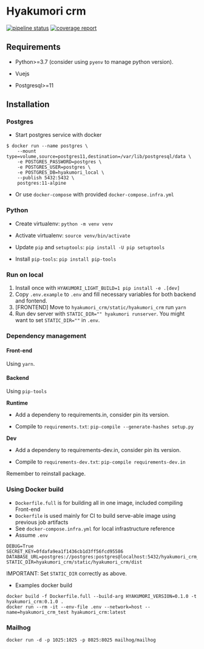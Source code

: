 # Hyakumori crm

[![pipeline status](https://gitlab.com/datafluct/hyakumori_crm/badges/develop/pipeline.svg)](https://gitlab.com/datafluct/hyakumori_crm/-/commits/develop)
[![coverage report](https://gitlab.com/datafluct/hyakumori_crm/badges/develop/coverage.svg)](https://gitlab.com/datafluct/hyakumori_crm/-/commits/develop)


## Requirements

- Python>=3.7 (consider using `pyenv` to manage python version).

- Vuejs

- Postgresql>=11

## Installation

### Postgres

- Start postgres service with docker

```
$ docker run --name postgres \
    --mount type=volume,source=postgres11,destination=/var/lib/postgresql/data \
    -e POSTGRES_PASSWORD=postgres \
    -e POSTGRES_USER=postgres \
    -e POSTGRES_DB=hyakumori_local \
    --publish 5432:5432 \
    postgres:11-alpine
```

- Or use `docker-compose` with provided `docker-compose.infra.yml`

### Python

- Create virtualenv: `python -m venv venv`

- Activate virtualenv: `source venv/bin/activate`

- Update `pip` and `setuptools`: `pip install -U pip setuptools`

- Install `pip-tools`: `pip install pip-tools`

### Run on local

1. Install once with `HYAKUMORI_LIGHT_BUILD=1 pip install -e .[dev]`
2. Copy `.env.example` to `.env` and fill necessary variables for both backend and fontend.
3. [FRONTEND] Move to `hyakumori_crm/static/hyakumori_crm` run `yarn`
4. Run dev server with `STATIC_DIR="" hyakumori runserver`. You might want to set `STATIC_DIR=""` in `.env`.

### Dependency management

#### Front-end

Using `yarn`.

#### Backend

Using `pip-tools`

**Runtime**

- Add a dependeny to requirements.in, consider pin its version.

- Compile to `requirements.txt`: `pip-compile --generate-hashes setup.py`

**Dev**

- Add a dependeny to requirements-dev.in, consider pin its version.

- Compile to `requirements-dev.txt`: `pip-compile requirements-dev.in`

Remember to reinstall package.

### Using Docker build
- `Dockerfile.full` is for building all in one image, included compiling Front-end
- `Dockerfile` is used mainly for CI to build serve-able image using previous job artifacts
- See `docker-compose.infra.yml` for local infrastructure reference
- Assume `.env`

```
DEBUG=True
SECRET_KEY=0fdafa9ea1f1436cb1d3ff56fcd95586
DATABASE_URL=postgres://postgres:postgres@localhost:5432/hyakumori_crm_local
STATIC_DIR=hyakumori_crm/static/hyakumori_crm/dist
```

IMPORTANT: Set `STATIC_DIR` correctly as above.

- Examples docker build

```
docker build -f Dockerfile.full --build-arg HYAKUMORI_VERSION=0.1.0 -t hyakumori_crm:0.1.0 .
docker run --rm -it --env-file .env --network=host --name=hyakumori_crm_test hyakumori_crm:latest
```

### Mailhog

```
docker run -d -p 1025:1025 -p 8025:8025 mailhog/mailhog
```
